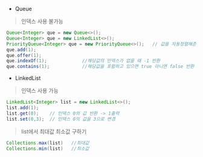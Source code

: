 - Queue 
> 인덱스 사용 불가능
```Java
Queue<Integer> que = new Queue<>();
Queue<Integer> que = new LinkedList<>();
PriorityQueue<Integer> que = new PriorityQueue<>();   // 값을 자동정렬해준다. 
que.add(1);
que.offer(1);
que.indexOf(1);             //해당값의 인덱스가 없을 때 -1 반환
que.contains(1);            //해당값을 포함하고 있으면 true 아니면 false 반환
```
- LinkedList
> 인덱스 사용 가능
```Java
LinkedList<Integer> list = new LinkedList<>();
list.add(1);
list.get(0);    // 인덱스 0의 값 반환 -> 1출력 
list.set(0,3);  // 인덱스 0의 값을 3으로 변경
```
> list에서 최대값 최소값 구하기
```Java
Collections.max(list)   //최대값
Collections.min(list)   //최소값
```
